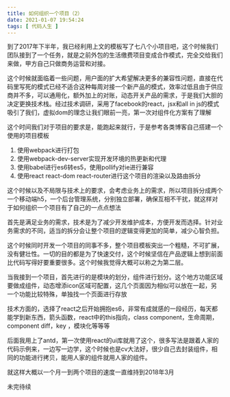 ```yaml
---
title: 如何组织一个项目（2）
date: 2021-01-07 19:54:24
tags: [ 代码人生 ]
---
```


到了2017年下半年，我已经利用上文的模板写了七八个小项目吧，这个时候我们团队接到了一个任务，就是之前外包的生活缴费项目变成合作模式，完全交给我们来做，甲方自己只做商务运营和对接。

这个时候就面临着一些问题，用户面的扩大希望解决更多的兼容性问题，直接在代码里写死的模式已经不适合这种每周对接一个新产品的模式，效率过低且由于供应商并不多，可以通用化，额外加上的对账，动态开关产品的需求，于是我们大胆的决定更换技术栈。经过技术调研，采用了facebook的react，jsx和all in js的模式吸引了我们，虚拟dom的理念让我们眼前一亮，第一次对组件化方案有了理解

这个时间我们对于项目的要求是，能跑起来就行，于是参考各类博客自己搭建一个使用的项目模板

1. 使用webpack进行打包
2. 使用webpack-dev-server实现开发环境的热更新和代理
3. 使用babel进行es6转es5，使用pollify对ie进行兼容
4. 使用react react-dom react-router进行这个项目的渲染以及路由拆分

这个时候以及不局限与技术上的要求，会考虑业务上的需求，所以项目拆分成两个 一个移动端h5，一个后台管理系统，分别独立部署，确保互相不干扰，就这样对于如何组织一个项目有了自己的一点点想法

首先是满足业务的需求，技术是为了减少开发维护成本，方便开发而选择。针对业务需求的不同，适当的拆分会让整个项目的逻辑变得更加的简单，减少心智负担。

这个时候同时开发一个项目的同事不多，整个项目模板突出一个粗糙，不可扩展，没有健壮性。一切的目的都是为了快速交付，这个时候坚信在产品逻辑上想到前面比代码写得好要重要很多。这个时候我觉得大概可以称之为第二层。

当我接到一个项目，首先进行的是模块的划分，组件进行划分。这个地方功能区域要做成组件，动态增添icon区域可配置，这几个页面因为相似可以放在一起，另一个功能比较特殊，单独找一个页面进行存放

技术方面的，选择了react之后开始拥抱es6，非常有成就感的一段经历，每天都能学到新东西，箭头函数，react中的this指向，class component，生命周期，component diff，key ，模块化等等等

后面我用上了antd，第一次使用react的ui库就用了这个，很多写法是跟着人家的代码示例来，一边写一边学，这个时候也是cv大法好，很少自己去封装组件，相同的功能进行拷贝，能用人家的组件就用人家的组件。

就这样大概以一个月一到两个项目的速度一直维持到2018年3月

未完待续